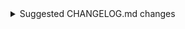<details>
  <summary>Suggested CHANGELOG.md changes</summary>
Edit `CHANGELOG.md` directly on this branch: https://github.com/{{REPO_OWNER}}/{{REPO_NAME}}/edit/chore-update-replica-{{REPLICA_VERSION}}/CHANGELOG.md by copy pasting this content at the bottom of `Unreleased` section:
```markdown
## Dependencies

### Replica

Updated replica to elected commit {{REPLICA_VERSION}}.
This incorporates the following executed proposals:

{{NEW_PROPOSALS}}
```
</details>


## Previous replica version

https://dashboard.internetcomputer.org/release/{{PREVIOUS_RELEASE_REPLICA_VERSION}}

